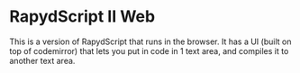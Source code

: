 RapydScript II Web
==================

This is a version of RapydScript that runs in the browser.  It has a UI (built on top of codemirror) that lets you put in code in 1 text area, and compiles it to another text area.

